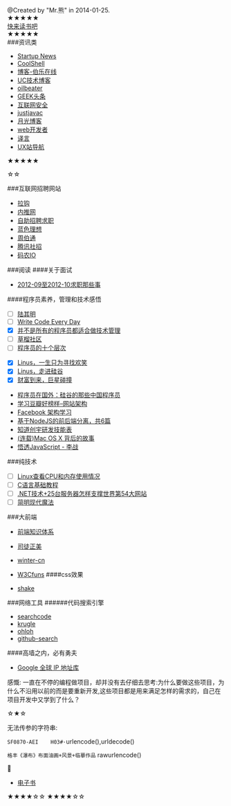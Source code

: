 @Created by "Mr.熊" in 2014-01-25.  
★★★★★  
[快来读书吧](https://github.com/webeautiful/xiongfs/blob/master/reading/reading.md)  
★★★★★  
###资讯类
* [Startup News](http://news.dbanotes.net/)
* [CoolShell](http://coolshell.cn/)
* [博客-伯乐在线](http://blog.jobbole.com/)
* [UC技术博客](http://tech.uc.cn/)
* [oilbeater](http://oilbeater.com/index.html)
* [GEEK头条](http://geek.csdn.net/)
* [互联网安全](http://www.freebuf.com/)
* [justjavac](http://justjavac.com/)
* [月光博客](http://www.williamlong.info/)
* [web开发者](http://www.admin10000.com/)
* [译言](http://www.yeeyan.org/)
* [UX站导航](http://www.lbsvision.com/hao)

★★★★★

☆☆  

###互联网招聘网站
* [拉钩](http://www.lagou.com/)
* [内推网](http://www.neitui.me/)
* [自助招聘求职](https://jobsdigg.com/)
* [蓝色理想](http://job.blueidea.com/)
* [周伯通](http://www.jobtong.com/)
* [腾讯社招](http://imgcache.qq.com/isd/index.html)
* [码农IO](http://job.manong.io/)

###阅读
####关于面试
* [2012-09至2012-10求职那些事](http://srhang.iteye.com/blog/1705651)

####程序员素养，管理和技术感悟
- [ ] [陆其明](http://blog.csdn.net/happydeer)
- [ ] [Write Code Every Day](http://ejohn.org/blog/write-code-every-day/)
- [x] [并不是所有的程序员都适合做技术管理](http://www.csdn.net/article/2014-06-13/2820217)
- [ ] [草榴社区](http://cl.man.lv/)
- [ ] [程序员的十个层次](http://jianshu.io/p/xTNAyU)
* [x] [Linus，一生只为寻找欢笑](http://mp.weixin.qq.com/s?__biz=MjM5ODQ2MDIyMA==&mid=200486872&idx=1&sn=36d0b252a62847df9aad9f83ef7b9a62)
* [x] [Linus，走进硅谷](http://www.aiweibang.com/yuedu/tech/780509.html)
* [x] [财富到来，巨星碰撞](http://www.wtoutiao.com/a/310222.html)
* [程序员在国外：硅谷的那些中国程序员](http://blog.jobbole.com/68092/)
* [学习豆瓣好榜样–网站架构](http://dbanotes.net/arch/douban_arch.html)
* [Facebook 架构学习](http://dbanotes.net/arch/facebook_arch_note.html)
* [基于NodeJS的前后端分离，共6篇](http://ued.taobao.org/blog/2014/04/full-stack-development-with-nodejs/)
* [知道创宇研发技能表](blog.knownsec.com/Knownsec_RD_Checklist/v2.2.html)
* [(连载)Mac OS X 背后的故事](http://www.programmer.com.cn/6727/)
* [悟透JavaScript - 李战](http://www.cnblogs.com/leadzen/archive/2008/02/25/1073404.html)

###纯技术
* [ ] [Linux查看CPU和内存使用情况](http://www.cnblogs.com/xd502djj/archive/2011/03/01/1968041.html)
* [ ] [C语言基础教程](http://computer.howstuffworks.com/c23.htm/printable)
* [ ] [.NET技术+25台服务器怎样支撑世界第54大网站](http://news.html5tricks.com/donet-25-server-stackoverflow.html)
* [ ] [简明现代魔法](http://www.nowamagic.net/)

###大前端
* [前端知识体系](http://ecomfe.duapp.com/)
* [司徒正美](http://www.cnblogs.com/rubylouvre/tag/javascript/)
* [winter-cn](http://www.cnblogs.com/winter-cn/)
* [W3Cfuns](http://www.w3cfuns.com/portal.php '面试题')
####css效果

* [shake](http://elrumordelaluz.github.io/csshake/#1)

###网络工具
######代码搜索引擎
* [searchcode](https://searchcode.com/)
* [krugle](http://www.krugle.org/)
* [ohloh](http://code.ohloh.net/)
* [github-search](https://github.com/search)

####高墙之内，必有勇夫

* [Google 全球 IP 地址库](https://github.com/justjavac/Google-IPs)

感慨: 一直在不停的编程做项目，却并没有去仔细去思考:为什么要做这些项目，为什么不沿用以前的而是要重新开发,这些项目都是用来满足怎样的需求的，自己在项目开发中又学到了什么？

☆★☆  

无法传参的字符串:

`SF0870-AEI    H03#·`urlencode(),urldecode()

`格丰《瀑布》布面油画+风景+临摹作品`  rawurlencode()

:beer:

* [电子书](http://www.chnxp.com.cn/)

★★★★☆☆
★★★★☆☆
